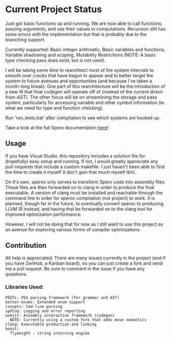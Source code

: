 # Current Project Status

Just got basic functions up and running. We are now able to call functions, passing arguments, and use their values in
computations. Recursion still has some errors with the implementation but that is probably due to the branching support.

Currently supported: Basic integer arithmatic, Basic variables and functions, Variable shadowing and scoping, Mutability Restrictions (NOTE: A basic type checking pass does exist, but is not used).

I will be taking some time to rearchitect most of the system internals to smooth over cracks that have begun to appear
and to better target the system to future avenues and opportunities (and because I've taken a month-long break). One
part of this rearchitecture will be the introduction of a new IR that final codegen will operate off of (instead of the
current direct-from-AST). The other focus will be on streamlining the storage and pass system, particularly for
accessing variable and other symbol information (ie. what we need for type and function checking).

Run 'run_tests.bat' after compilation to see which systems are hooked up.

Take a look at the full Spero documentation [here](https://github.com/hGriff0n/Spero)!

## Usage

If you have Visual Studio, this repository includes a solution file for (hopefully) easy setup and running. If not, I would greatly appreciate any pull-requests that include a custom makefile.
I just haven't been able to find the time to create it myself (I don't gain that much myself tbh).

On it's own, speroc only serves to transform Spero code into assembly files. These files are then forwarded on to clang
in order to produce the final executable. A version of clang must be installed and reachable through the command line
in order for speroc compilation (not project) to work. It is planned, though far in the future, to eventually convert
speroc to producing LLVM IR instead, and having that be forwarded on to the clang tool for improved optimization
performance.

However, I will not be doing that for now as I still want to use this project as an avenue for exploring various forms
of compiler optimizations.

## Contribution

All help is appreciated. There are many issues currently in the project (and if you have ZenHub, a Kanban board), so you can just create a fork and send me a pull request.
Be sure to comment in the issue if you have any questions.

### Libraries Used:

    PEGTL: PEG parsing framework (for grammar and AST)
    better-enums: Extended enum support
    cxxopts: Cmd-line parsing
	spdlog: Logging and error reporting
    asmjit: Assembly interaction framework (codegen)
	  NOTE: Currently using a custom fork that adds move semantics
    clang: Executable production and linking
    boost:
      flyweight - string interning engine
